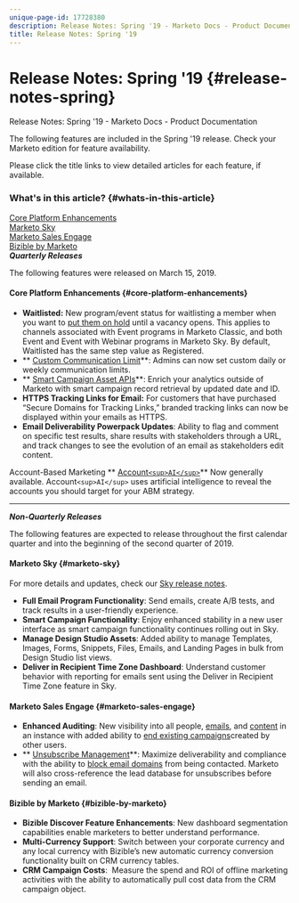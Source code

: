 ```yaml
---
unique-page-id: 17728380
description: Release Notes: Spring '19 - Marketo Docs - Product Documentation
title: Release Notes: Spring '19
---
```


# Release Notes: Spring '19 {#release-notes-spring}

Release Notes: Spring '19 - Marketo Docs - Product Documentation

The following features are included in the Spring '19 release. Check your Marketo edition for feature availability.

Please click the title links to view detailed articles for each feature, if available.

### What's in this article? {#whats-in-this-article}

[Core Platform Enhancements](#core-platform-enhancements)  
[Marketo Sky](#marketo-sky)  
[Marketo Sales Engage](#marketo-sales-engage)  
[Bizible by Marketo](#bizible-by-marketo)  
***Quarterly Releases***

The following features were released on March 15, 2019.

#### Core Platform Enhancements {#core-platform-enhancements}

* **Waitlisted:** New program/event status for waitlisting a member when you want to [put them on hold](../../product-docs/core-marketo-concepts/smart-campaigns/program-flow-actions/change-program-status.md) until a vacancy opens. This applies to channels associated with Event programs in Marketo Classic, and both Event and Event with Webinar programs in Marketo Sky. By default, Waitlisted has the same step value as Registered.
* ** [Custom Communication Limit](../../product-docs/administration/email-setup/enable-communication-limits.md)**: Admins can now set custom daily or weekly communication limits.
* ** [Smart Campaign Asset APIs](http://developers.marketo.com/rest-api/assets/campaigns/)**: Enrich your analytics outside of Marketo with smart campaign record retrieval by updated date and ID.
* **HTTPS Tracking Links for Email:** For customers that have purchased “Secure Domains for Tracking Links,” branded tracking links can now be displayed within your emails as HTTPS.
* **Email Deliverability Powerpack Updates**: Ability to flag and comment on specific test results, share results with stakeholders through a URL, and track changes to see the evolution of an email as stakeholders edit content.&nbsp;

Account-Based Marketing
** [Account`<sup>AI</sup>`](../../product-docs/account-based-marketing/account-profiling/account-profiling-ranking-and-tuning.md)** Now generally available. Account`<sup>AI</sup>` uses artificial intelligence to reveal the accounts you should target for your ABM strategy. 

---

***Non-Quarterly Releases***

The following features are expected to release throughout the first calendar quarter and into the beginning of the second quarter of 2019.

#### Marketo Sky {#marketo-sky}

For more details and updates, check our [Sky release notes](https://help.marketo.com/hc/en-us/articles/360015760534-Q1-Releases).

* **Full Email Program Functionality**: Send emails, create A/B tests, and track results in a user-friendly experience. 
* **Smart Campaign Functionality**: Enjoy enhanced stability in a new user interface as smart campaign functionality continues rolling out in Sky.
* **Manage Design Studio Assets**: Added ability to manage Templates, Images, Forms, Snippets, Files, Emails, and Landing Pages in bulk from Design Studio list views.
* **Deliver in Recipient Time Zone Dashboard**: Understand customer behavior with reporting for emails sent using the Deliver in Recipient Time Zone feature in Sky.

#### Marketo Sales Engage {#marketo-sales-engage}

* **Enhanced Auditing**: New visibility into all people, [emails](../../product-docs/marketo-sales-connect/email/command-center/view-sent-folder-as-another-user.md), and [content](../../product-docs/marketo-sales-connect/templates/view-template-list-as-a-another-user.md) in an instance with added ability to [end existing campaigns](../../product-docs/marketo-sales-connect/campaigns/view-campaigns-list-as-another-user.md)created by other users.
* ** [Unsubscribe Management](../../product-docs/marketo-sales-connect/email/unsubscribes/marketo-unsubscribe-check.md)**: Maximize deliverability and compliance with the ability to [block email domains](../../product-docs/marketo-sales-connect/admin/blocked-domains.md) from being contacted. Marketo will also cross-reference the lead database for unsubscribes before sending an email.

#### Bizible by Marketo {#bizible-by-marketo}

* **Bizible Discover Feature Enhancements**: New dashboard segmentation capabilities enable marketers to better understand performance.
* **Multi-Currency Support**: Switch between your corporate currency and any local currency with Bizible’s new automatic currency conversion functionality built on CRM currency tables.
* **CRM Campaign Costs**: &nbsp;Measure the spend and ROI of offline marketing activities with the ability to automatically pull cost data from the CRM campaign object.

